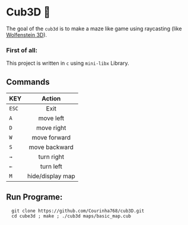 # Cub3D 👾

The goal of the ``cub3d`` is to make a maze like game using raycasting (like [Wolfenstein 3D](https://fr.wikipedia.org/wiki/Wolfenstein_3D)).

### First of all:

This project is written in ``c`` using ``mini-libx`` Library.

## Commands

| KEY           | Action        |
| ------------- |:-------------:|
| `ESC`         | Exit     |
| `A`           | move left     |
| `D`           | move right    |
| `W`           | move forward  |
| `S`           | move backward |
| `→`           | turn right    |
| `←`           | turn left     |
| `M`           | hide/display map|

## Run Programe:

```
  git clone https://github.com/Courinha768/cub3D.git
  cd cube3d ; make ; ./cub3d maps/basic_map.cub
```

